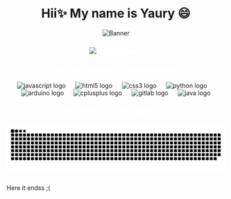 <h1 align="center">Hii✨ My name is Yaury 😄</h1>

<div align="center">
  <img src="https://media3.giphy.com/media/v1.Y2lkPTc5MGI3NjExdm9oYTRuczlzaDQzNXZ3MHRueWwwMmhpc3d5N2lrYTJuZzV2cWlsdyZlcD12MV9pbnRlcm5hbF9naWZfYnlfaWQmY3Q9Zw/TTedQxhzd5T4A/giphy.gif" alt="Banner"/>
</div>

<h3 align="center" style="font-weight:bold;color:white;">
    <img align="center" src="https://komarev.com/ghpvc/?username=YauryRP&label=Profile%20views&color=993399&style=flat" alt="Profile Views" />
</h3>

<div align="center">
  <h3 align="center" style="font-weight:bold;color:white;">This are the things I've worked with: </h3>
  <img src="https://cdn.jsdelivr.net/gh/devicons/devicon/icons/javascript/javascript-original.svg" height="32" alt="javascript logo"  />
  <img width="14" />
  <img src="https://cdn.jsdelivr.net/gh/devicons/devicon/icons/html5/html5-original.svg" height="32" alt="html5 logo"  />
  <img width="14" />
  <img src="https://cdn.jsdelivr.net/gh/devicons/devicon/icons/css3/css3-original.svg" height="32" alt="css3 logo"  />
  <img width="14" />
  <img src="https://cdn.jsdelivr.net/gh/devicons/devicon/icons/python/python-original.svg" height="32" alt="python logo"  />
  <img width="14" />
  <img src="https://cdn.jsdelivr.net/gh/devicons/devicon/icons/arduino/arduino-original.svg" height="32" alt="arduino logo"  />
  <img width="14" />
  <img src="https://cdn.jsdelivr.net/gh/devicons/devicon/icons/cplusplus/cplusplus-original.svg" height="32" alt="cplusplus logo"  />
  <img width="14" />
  <img src="https://cdn.jsdelivr.net/gh/devicons/devicon/icons/gitlab/gitlab-original.svg" height="32" alt="gitlab logo"  />
  <img width="14" />
  <img src="https://cdn.jsdelivr.net/gh/devicons/devicon/icons/java/java-original.svg" height="32" alt="java logo"  />
</div>

###

<h3 align="center" style="font-weight:bold;color:white;">
    💖 Snake looking for the apple ~( 0_=)~
<h3 align="center" style="font-weight:bold;color:white;">
    <img src="https://raw.githubusercontent.com/YauryRP/YauryRP/main/github-user-contribution.svg">

</h3>


###

<p align="left">Here it endss ;(</p>

###
